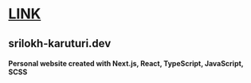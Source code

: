 
# [LINK](https://www.srilokh-karuturi.dev)
## srilokh-karuturi.dev
#### Personal website created with Next.js, React, TypeScript, JavaScript, SCSS

